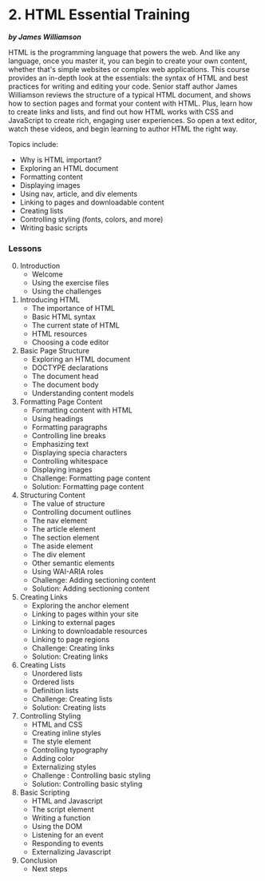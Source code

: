 # 2. HTML Essential Training
***by James Williamson***


HTML is the programming language that powers the web. And like any language, once you master it, you can begin to create your own content, whether that's simple websites or complex web applications. This course provides an in-depth look at the essentials: the syntax of HTML and best practices for writing and editing your code. Senior staff author James Williamson reviews the structure of a typical HTML document, and shows how to section pages and format your content with HTML. Plus, learn how to create links and lists, and find out how HTML works with CSS and JavaScript to create rich, engaging user experiences. So open a text editor, watch these videos, and begin learning to author HTML the right way.

Topics include:
* Why is HTML important?
* Exploring an HTML document
* Formatting content
* Displaying images
* Using nav, article, and div elements
* Linking to pages and downloadable content
* Creating lists
* Controlling styling (fonts, colors, and more)
* Writing basic scripts


### Lessons
00. Introduction
	* Welcome
	* Using the exercise files
	* Using the challenges
01. Introducing HTML
	* The importance of HTML
	* Basic HTML syntax
	* The current state of HTML
	* HTML resources
	* Choosing a code editor
02. Basic Page Structure
	* Exploring an HTML document
	* DOCTYPE declarations
	* The document head
	* The document body
	* Understanding content models
03. Formatting Page Content
	* Formatting content with HTML
	* Using headings
	* Formatting paragraphs
	* Controlling line breaks
	* Emphasizing text
	* Displaying specia characters
	* Controlling whitespace
	* Displaying images
	* Challenge: Formatting page content
	* Solution: Formatting page content
04. Structuring Content
	* The value of structure
	* Controlling document outlines
	* The nav element
	* The article element
	* The section element
	* The aside element
	* The div element
	* Other semantic elements
	* Using WAI-ARIA roles
	* Challenge: Adding sectioning content
	* Solution: Adding sectioning content
05. Creating Links
	* Exploring the anchor element
	* Linking to pages within your site
	* Linking to external pages
	* Linking to downloadable resources
	* Linking to page regions
	* Challenge: Creating links
	* Solution: Creating links
06. Creating Lists
	* Unordered lists
	* Ordered lists
	* Definition lists
	* Challenge: Creating lists
	* Solution: Creating lists
07. Controlling Styling
	* HTML and CSS
	* Creating inline styles
	* The style element
	* Controlling typography
	* Adding color
	* Externalizing styles
	* Challenge : Controlling basic styling
	* Solution: Controlling basic styling
08. Basic Scripting
	* HTML and Javascript
	* The script element
	* Writing a function
	* Using the DOM
	* Listening for an event
	* Responding to events
	* Externalizing Javascript
09. Conclusion
	* Next steps
